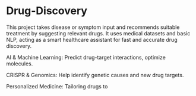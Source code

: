 # Drug-Discovery
This project takes disease or symptom input and recommends suitable treatment by suggesting relevant drugs. It uses medical datasets and basic NLP, acting as a smart healthcare assistant for fast and accurate drug discovery.


AI & Machine Learning: Predict drug-target interactions, optimize molecules.

CRISPR & Genomics: Help identify genetic causes and new drug targets.

Personalized Medicine: Tailoring drugs to
